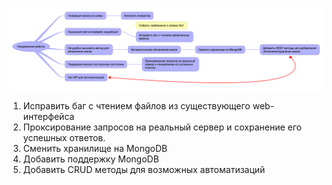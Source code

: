 <p align="center">
  <img src="support_files/Roadmap.png">
</p>

1. Исправить баг с чтением файлов из существующего web-интерфейса
2. Проксирование запросов на реальный сервер и сохранение его успешных ответов. 
3. Сменить хранилище на MongoDB
  1. Добавить поддержку MongoDB
  2. Добавить CRUD методы для возможных автоматизаций
  
